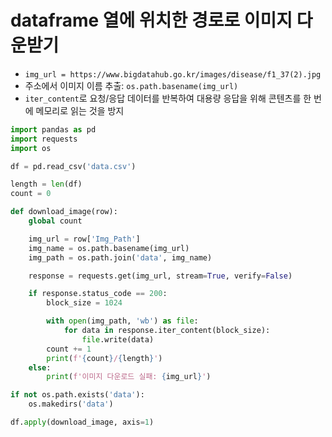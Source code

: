 # dataframe 열에 위치한 경로로 이미지 다운받기

- ```img_url = https://www.bigdatahub.go.kr/images/disease/f1_37(2).jpg```
- 주소에서 이미지 이름 추출: ```os.path.basename(img_url)```
- ```iter_content```로  요청/응답 데이터를 반복하여 대용량 응답을 위해 콘텐츠를 한 번에 메모리로 읽는 것을 방지
  
```python
import pandas as pd
import requests
import os

df = pd.read_csv('data.csv')

length = len(df)
count = 0

def download_image(row):
    global count

    img_url = row['Img_Path']
    img_name = os.path.basename(img_url)
    img_path = os.path.join('data', img_name)

    response = requests.get(img_url, stream=True, verify=False)

    if response.status_code == 200:
        block_size = 1024

        with open(img_path, 'wb') as file:
            for data in response.iter_content(block_size):
                file.write(data)
        count += 1
        print(f'{count}/{length}')
    else:
        print(f'이미지 다운로드 실패: {img_url}')

if not os.path.exists('data'):
    os.makedirs('data')

df.apply(download_image, axis=1)
```
